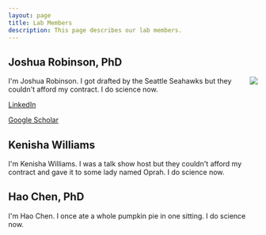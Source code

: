 ```yaml
---
layout: page
title: Lab Members
description: This page describes our lab members.
---
```


## Joshua Robinson, PhD

<img src="http://profiles.ucsf.edu/profile/Modules/CustomViewPersonGeneralInfo/PhotoHandler.ashx?NodeID=6440218&cachekey=8b45fb32-71ee-4692-87dd-1c74daf6463c" align="right">

I'm Joshua Robinson. I got drafted by the Seattle Seahawks but they couldn't afford my contract. I do science now.

[LinkedIn](https://www.linkedin.com/in/joshuafrobinson)

[Google Scholar](scholar.google.com/citations?user=n8Azds4AAAAJ&hl=en)

## Kenisha Williams

I'm Kenisha Williams. I was a talk show host but they couldn't afford my contract and gave it to some lady named Oprah. I do science now. 

## Hao Chen, PhD

I'm Hao Chen. I once ate a whole pumpkin pie in one sitting. I do science now.
